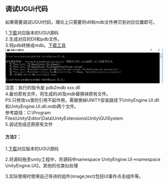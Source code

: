 ## 调试UGUi代码
如果需要调试UGUI代码，理论上只需要将dll和mdb文件拷贝到对应位置即可。  

1.[下载](https://bitbucket.org/Unity-Technologies/ui/downloads/?tab=branches)对应版本的UGUI源码  
2.生成对应的Dll和pdb文件。  
3.将pdb转换成mdb。[下载工具](https://gist.github.com/jbevain/ba23149da8369e4a966f)  
![](pic/7.png)  
注意：执行的指令是 pdb2mdb xxx.dll  
4.备份原有文件，将生成的dll及mdb替换掉原有文件。  
PS:只修改vs里的引用不起作用，需替换掉UNITY安装路径下UnityEngine.UI.dll和UnityEngine.UI.dll.mdb两个文件。  
参考路径：C:\Program Files\Unity\Editor\Data\UnityExtensions\Unity\GUISystem  
5.调试完成还原原有文件



#### 方法2：

1.[下载](https://bitbucket.org/Unity-Technologies/ui/downloads/?tab=branches)对应版本的UGUI源码  

2.将源码拖至unity工程中，将源码中namespace UnityEngine.UI->namespace UnityEngine.UI2。其他的也类似处理

3.实际使用时使用自己导进的组件(image,text)包括UI事件点击组件等。